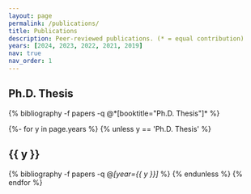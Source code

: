 ```yaml
---
layout: page
permalink: /publications/
title: Publications
description: Peer-reviewed publications. (* = equal contribution)
years: [2024, 2023, 2022, 2021, 2019]
nav: true
nav_order: 1
---
```

<!-- _pages/publications.md -->
<div class="publications">

<h2 class="year">Ph.D. Thesis</h2>
{% bibliography -f papers -q @*[booktitle="Ph.D. Thesis"]* %}

{%- for y in page.years %}
  {% unless y == 'Ph.D. Thesis' %}
    <h2 class="year">{{ y }}</h2>
    {% bibliography -f papers -q @*[year={{ y }}]* %}
  {% endunless %}
{% endfor %}


</div>
